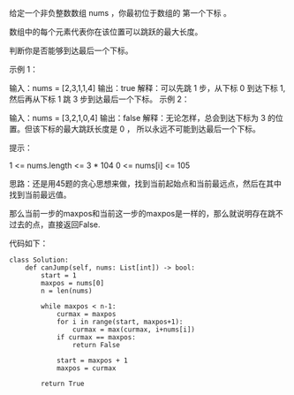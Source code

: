 给定一个非负整数数组 nums ，你最初位于数组的 第一个下标 。

数组中的每个元素代表你在该位置可以跳跃的最大长度。

判断你是否能够到达最后一个下标。

 

示例 1：

输入：nums = [2,3,1,1,4]
输出：true
解释：可以先跳 1 步，从下标 0 到达下标 1, 然后再从下标 1 跳 3 步到达最后一个下标。
示例 2：

输入：nums = [3,2,1,0,4]
输出：false
解释：无论怎样，总会到达下标为 3 的位置。但该下标的最大跳跃长度是 0 ， 所以永远不可能到达最后一个下标。
 

提示：

1 <= nums.length <= 3 * 104
0 <= nums[i] <= 105



思路：还是用45题的贪心思想来做，找到当前起始点和当前最远点，然后在其中找到当前最远值。

那么当前一步的maxpos和当前这一步的maxpos是一样的，那么就说明存在跳不过去的点，直接返回False.

代码如下：
```
class Solution:
    def canJump(self, nums: List[int]) -> bool:  
        start = 1
        maxpos = nums[0]
        n = len(nums)
        
        while maxpos < n-1:
            curmax = maxpos
            for i in range(start, maxpos+1):
                curmax = max(curmax, i+nums[i])
            if curmax == maxpos:
                return False 
            
            start = maxpos + 1
            maxpos = curmax
        
        return True
```